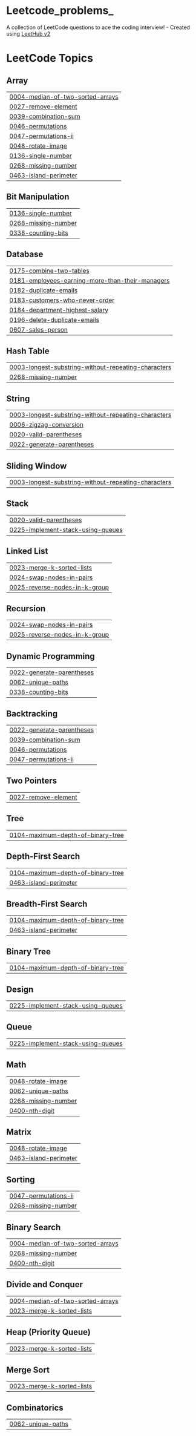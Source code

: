 # Leetcode_problems_
A collection of LeetCode questions to ace the coding interview! - Created using [LeetHub v2](https://github.com/arunbhardwaj/LeetHub-2.0)

<!---LeetCode Topics Start-->
# LeetCode Topics
## Array
|  |
| ------- |
| [0004-median-of-two-sorted-arrays](https://github.com/Shameer767400/Leetcode_problems_/tree/master/0004-median-of-two-sorted-arrays) |
| [0027-remove-element](https://github.com/Shameer767400/Leetcode_problems_/tree/master/0027-remove-element) |
| [0039-combination-sum](https://github.com/Shameer767400/Leetcode_problems_/tree/master/0039-combination-sum) |
| [0046-permutations](https://github.com/Shameer767400/Leetcode_problems_/tree/master/0046-permutations) |
| [0047-permutations-ii](https://github.com/Shameer767400/Leetcode_problems_/tree/master/0047-permutations-ii) |
| [0048-rotate-image](https://github.com/Shameer767400/Leetcode_problems_/tree/master/0048-rotate-image) |
| [0136-single-number](https://github.com/Shameer767400/Leetcode_problems_/tree/master/0136-single-number) |
| [0268-missing-number](https://github.com/Shameer767400/Leetcode_problems_/tree/master/0268-missing-number) |
| [0463-island-perimeter](https://github.com/Shameer767400/Leetcode_problems_/tree/master/0463-island-perimeter) |
## Bit Manipulation
|  |
| ------- |
| [0136-single-number](https://github.com/Shameer767400/Leetcode_problems_/tree/master/0136-single-number) |
| [0268-missing-number](https://github.com/Shameer767400/Leetcode_problems_/tree/master/0268-missing-number) |
| [0338-counting-bits](https://github.com/Shameer767400/Leetcode_problems_/tree/master/0338-counting-bits) |
## Database
|  |
| ------- |
| [0175-combine-two-tables](https://github.com/Shameer767400/Leetcode_problems_/tree/master/0175-combine-two-tables) |
| [0181-employees-earning-more-than-their-managers](https://github.com/Shameer767400/Leetcode_problems_/tree/master/0181-employees-earning-more-than-their-managers) |
| [0182-duplicate-emails](https://github.com/Shameer767400/Leetcode_problems_/tree/master/0182-duplicate-emails) |
| [0183-customers-who-never-order](https://github.com/Shameer767400/Leetcode_problems_/tree/master/0183-customers-who-never-order) |
| [0184-department-highest-salary](https://github.com/Shameer767400/Leetcode_problems_/tree/master/0184-department-highest-salary) |
| [0196-delete-duplicate-emails](https://github.com/Shameer767400/Leetcode_problems_/tree/master/0196-delete-duplicate-emails) |
| [0607-sales-person](https://github.com/Shameer767400/Leetcode_problems_/tree/master/0607-sales-person) |
## Hash Table
|  |
| ------- |
| [0003-longest-substring-without-repeating-characters](https://github.com/Shameer767400/Leetcode_problems_/tree/master/0003-longest-substring-without-repeating-characters) |
| [0268-missing-number](https://github.com/Shameer767400/Leetcode_problems_/tree/master/0268-missing-number) |
## String
|  |
| ------- |
| [0003-longest-substring-without-repeating-characters](https://github.com/Shameer767400/Leetcode_problems_/tree/master/0003-longest-substring-without-repeating-characters) |
| [0006-zigzag-conversion](https://github.com/Shameer767400/Leetcode_problems_/tree/master/0006-zigzag-conversion) |
| [0020-valid-parentheses](https://github.com/Shameer767400/Leetcode_problems_/tree/master/0020-valid-parentheses) |
| [0022-generate-parentheses](https://github.com/Shameer767400/Leetcode_problems_/tree/master/0022-generate-parentheses) |
## Sliding Window
|  |
| ------- |
| [0003-longest-substring-without-repeating-characters](https://github.com/Shameer767400/Leetcode_problems_/tree/master/0003-longest-substring-without-repeating-characters) |
## Stack
|  |
| ------- |
| [0020-valid-parentheses](https://github.com/Shameer767400/Leetcode_problems_/tree/master/0020-valid-parentheses) |
| [0225-implement-stack-using-queues](https://github.com/Shameer767400/Leetcode_problems_/tree/master/0225-implement-stack-using-queues) |
## Linked List
|  |
| ------- |
| [0023-merge-k-sorted-lists](https://github.com/Shameer767400/Leetcode_problems_/tree/master/0023-merge-k-sorted-lists) |
| [0024-swap-nodes-in-pairs](https://github.com/Shameer767400/Leetcode_problems_/tree/master/0024-swap-nodes-in-pairs) |
| [0025-reverse-nodes-in-k-group](https://github.com/Shameer767400/Leetcode_problems_/tree/master/0025-reverse-nodes-in-k-group) |
## Recursion
|  |
| ------- |
| [0024-swap-nodes-in-pairs](https://github.com/Shameer767400/Leetcode_problems_/tree/master/0024-swap-nodes-in-pairs) |
| [0025-reverse-nodes-in-k-group](https://github.com/Shameer767400/Leetcode_problems_/tree/master/0025-reverse-nodes-in-k-group) |
## Dynamic Programming
|  |
| ------- |
| [0022-generate-parentheses](https://github.com/Shameer767400/Leetcode_problems_/tree/master/0022-generate-parentheses) |
| [0062-unique-paths](https://github.com/Shameer767400/Leetcode_problems_/tree/master/0062-unique-paths) |
| [0338-counting-bits](https://github.com/Shameer767400/Leetcode_problems_/tree/master/0338-counting-bits) |
## Backtracking
|  |
| ------- |
| [0022-generate-parentheses](https://github.com/Shameer767400/Leetcode_problems_/tree/master/0022-generate-parentheses) |
| [0039-combination-sum](https://github.com/Shameer767400/Leetcode_problems_/tree/master/0039-combination-sum) |
| [0046-permutations](https://github.com/Shameer767400/Leetcode_problems_/tree/master/0046-permutations) |
| [0047-permutations-ii](https://github.com/Shameer767400/Leetcode_problems_/tree/master/0047-permutations-ii) |
## Two Pointers
|  |
| ------- |
| [0027-remove-element](https://github.com/Shameer767400/Leetcode_problems_/tree/master/0027-remove-element) |
## Tree
|  |
| ------- |
| [0104-maximum-depth-of-binary-tree](https://github.com/Shameer767400/Leetcode_problems_/tree/master/0104-maximum-depth-of-binary-tree) |
## Depth-First Search
|  |
| ------- |
| [0104-maximum-depth-of-binary-tree](https://github.com/Shameer767400/Leetcode_problems_/tree/master/0104-maximum-depth-of-binary-tree) |
| [0463-island-perimeter](https://github.com/Shameer767400/Leetcode_problems_/tree/master/0463-island-perimeter) |
## Breadth-First Search
|  |
| ------- |
| [0104-maximum-depth-of-binary-tree](https://github.com/Shameer767400/Leetcode_problems_/tree/master/0104-maximum-depth-of-binary-tree) |
| [0463-island-perimeter](https://github.com/Shameer767400/Leetcode_problems_/tree/master/0463-island-perimeter) |
## Binary Tree
|  |
| ------- |
| [0104-maximum-depth-of-binary-tree](https://github.com/Shameer767400/Leetcode_problems_/tree/master/0104-maximum-depth-of-binary-tree) |
## Design
|  |
| ------- |
| [0225-implement-stack-using-queues](https://github.com/Shameer767400/Leetcode_problems_/tree/master/0225-implement-stack-using-queues) |
## Queue
|  |
| ------- |
| [0225-implement-stack-using-queues](https://github.com/Shameer767400/Leetcode_problems_/tree/master/0225-implement-stack-using-queues) |
## Math
|  |
| ------- |
| [0048-rotate-image](https://github.com/Shameer767400/Leetcode_problems_/tree/master/0048-rotate-image) |
| [0062-unique-paths](https://github.com/Shameer767400/Leetcode_problems_/tree/master/0062-unique-paths) |
| [0268-missing-number](https://github.com/Shameer767400/Leetcode_problems_/tree/master/0268-missing-number) |
| [0400-nth-digit](https://github.com/Shameer767400/Leetcode_problems_/tree/master/0400-nth-digit) |
## Matrix
|  |
| ------- |
| [0048-rotate-image](https://github.com/Shameer767400/Leetcode_problems_/tree/master/0048-rotate-image) |
| [0463-island-perimeter](https://github.com/Shameer767400/Leetcode_problems_/tree/master/0463-island-perimeter) |
## Sorting
|  |
| ------- |
| [0047-permutations-ii](https://github.com/Shameer767400/Leetcode_problems_/tree/master/0047-permutations-ii) |
| [0268-missing-number](https://github.com/Shameer767400/Leetcode_problems_/tree/master/0268-missing-number) |
## Binary Search
|  |
| ------- |
| [0004-median-of-two-sorted-arrays](https://github.com/Shameer767400/Leetcode_problems_/tree/master/0004-median-of-two-sorted-arrays) |
| [0268-missing-number](https://github.com/Shameer767400/Leetcode_problems_/tree/master/0268-missing-number) |
| [0400-nth-digit](https://github.com/Shameer767400/Leetcode_problems_/tree/master/0400-nth-digit) |
## Divide and Conquer
|  |
| ------- |
| [0004-median-of-two-sorted-arrays](https://github.com/Shameer767400/Leetcode_problems_/tree/master/0004-median-of-two-sorted-arrays) |
| [0023-merge-k-sorted-lists](https://github.com/Shameer767400/Leetcode_problems_/tree/master/0023-merge-k-sorted-lists) |
## Heap (Priority Queue)
|  |
| ------- |
| [0023-merge-k-sorted-lists](https://github.com/Shameer767400/Leetcode_problems_/tree/master/0023-merge-k-sorted-lists) |
## Merge Sort
|  |
| ------- |
| [0023-merge-k-sorted-lists](https://github.com/Shameer767400/Leetcode_problems_/tree/master/0023-merge-k-sorted-lists) |
## Combinatorics
|  |
| ------- |
| [0062-unique-paths](https://github.com/Shameer767400/Leetcode_problems_/tree/master/0062-unique-paths) |
<!---LeetCode Topics End-->